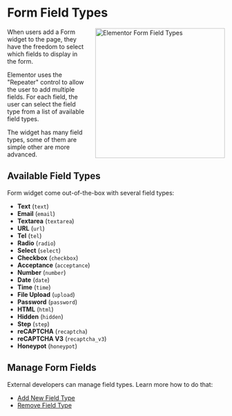# Form Field Types

<!-- <img :src="$withBase('/assets/img/elementor-form-fields.png')" alt="Elementor Form Fields" style="float: right; width: 300px; margin-left: 20px; margin-bottom: 20px;"> -->

<img :src="$withBase('/assets/img/elementor-form-field-types.png')" alt="Elementor Form Field Types" style="float: right; width: 300px; margin-left: 20px; margin-bottom: 20px;">

When users add a Form widget to the page, they have the freedom to select which fields to display in the form.

Elementor uses the "Repeater" control to allow the user to add multiple fields. For each field, the user can select the field type from a list of available field types.

The widget has many field types, some of them are simple other are more advanced.

## Available Field Types

Form widget come out-of-the-box with several field types:

* **Text** (`text`)
* **Email** (`email`)
* **Textarea** (`textarea`)
* **URL** (`url`)
* **Tel** (`tel`)
* **Radio** (`radio`)
* **Select** (`select`)
* **Checkbox** (`checkbox`)
* **Acceptance** (`acceptance`)
* **Number** (`number`)
* **Date** (`date`)
* **Time** (`time`)
* **File Upload** (`upload`)
* **Password** (`password`)
* **HTML** (`html`)
* **Hidden** (`hidden`)
* **Step** (`step`)
* **reCAPTCHA** (`recaptcha`)
* **reCAPTCHA V3** (`recaptcha_v3`)
* **Honeypot** (`honeypot`)

## Manage Form Fields

External developers can manage field types. Learn more how to do that:

* [Add New Field Type](./add-new-field-type/)
* [Remove Field Type](./remove-field-type/)

